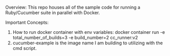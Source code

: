 Overview: This repo houses all of the sample code for running a Ruby/Cucumber suite in parallel with Docker. 

Important Concepts: 
1. How to run docker container with env variables: docker container run -e total_number_of_builds=3 -e build_number=2 cc_runner:v2
2. cucumber-example is the image name I am building to utilizing with the cmd script. 

